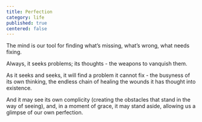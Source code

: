 ```yaml
---
title: Perfection
category: life
published: true
centered: false
---
```


The mind
is our tool
for finding
what’s missing,
what’s wrong,
what needs fixing.

Always,
it seeks problems;
its thoughts -
the weapons
to vanquish them.

As it seeks and seeks,
it will find a problem
it cannot fix -
the busyness
of its own thinking,
the endless chain
of healing
the wounds
it has thought
into existence.

And it may see
its own complicity
(creating the obstacles
that stand in the way
of seeing),
and, in a moment of grace,
it may stand aside,
allowing us a glimpse
of our own perfection.
